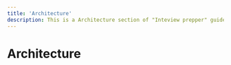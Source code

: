 ```yaml
---
title: 'Architecture'
description: This is a Architecture section of "Inteview prepper" guide
---
```

# Architecture